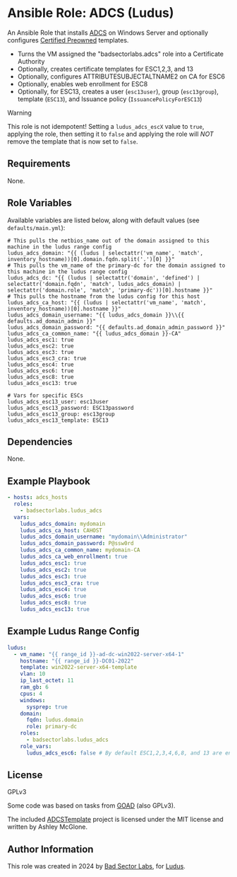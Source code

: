 # Ansible Role: ADCS (Ludus)

An Ansible Role that installs [ADCS](https://learn.microsoft.com/en-us/windows-server/identity/ad-cs/active-directory-certificate-services-overview) on Windows Server and optionally configures [Certified Preowned](https://specterops.io/wp-content/uploads/sites/3/2022/06/Certified_Pre-Owned.pdf) templates.

- Turns the VM assigned the "badsectorlabs.adcs" role into a Certificate Authority
- Optionally, creates certificate templates for ESC1,2,3, and 13
- Optionally, configures ATTRIBUTESUBJECTALTNAME2 on CA for ESC6
- Optionally, enables web enrollment for ESC8
- Optionally, for ESC13, creates a user (`esc13user`), group (`esc13group`), template (`ESC13`), and Issuance policy (`IssuancePolicyForESC13`)

> [!WARNING]
> This role is not idempotent! Setting a `ludus_adcs_escX` value to `true`, applying the role, then setting it to `false` and applying the role will *NOT* remove the template that is now set to `false`.

## Requirements

None.

## Role Variables

Available variables are listed below, along with default values (see `defaults/main.yml`):

    # This pulls the netbios_name out of the domain assigned to this machine in the ludus range config
    ludus_adcs_domain: "{{ (ludus | selectattr('vm_name', 'match', inventory_hostname))[0].domain.fqdn.split('.')[0] }}"
    # This pulls the vm_name of the primary-dc for the domain assigned to this machine in the ludus range config
    ludus_adcs_dc: "{{ (ludus | selectattr('domain', 'defined') | selectattr('domain.fqdn', 'match', ludus_adcs_domain) | selectattr('domain.role', 'match', 'primary-dc'))[0].hostname }}"
    # This pulls the hostname from the ludus config for this host
    ludus_adcs_ca_host: "{{ (ludus | selectattr('vm_name', 'match', inventory_hostname))[0].hostname }}"
    ludus_adcs_domain_username: "{{ ludus_adcs_domain }}\\{{ defaults.ad_domain_admin }}"
    ludus_adcs_domain_password: "{{ defaults.ad_domain_admin_password }}"
    ludus_adcs_ca_common_name: "{{ ludus_adcs_domain }}-CA"
    ludus_adcs_esc1: true
    ludus_adcs_esc2: true
    ludus_adcs_esc3: true
    ludus_adcs_esc3_cra: true
    ludus_adcs_esc4: true
    ludus_adcs_esc6: true
    ludus_adcs_esc8: true
    ludus_adcs_esc13: true

    # Vars for specific ESCs
    ludus_adcs_esc13_user: esc13user
    ludus_adcs_esc13_password: ESC13password
    ludus_adcs_esc13_group: esc13group
    ludus_adcs_esc13_template: ESC13

## Dependencies

None.

## Example Playbook

```yaml
- hosts: adcs_hosts
  roles:
    - badsectorlabs.ludus_adcs
  vars:
    ludus_adcs_domain: mydomain
    ludus_adcs_ca_host: CAHOST
    ludus_adcs_domain_username: "mydomain\\Administrator"
    ludus_adcs_domain_password: P@ssw0rd
    ludus_adcs_ca_common_name: mydomain-CA
    ludus_adcs_ca_web_enrollment: true
    ludus_adcs_esc1: true
    ludus_adcs_esc2: true
    ludus_adcs_esc3: true
    ludus_adcs_esc3_cra: true
    ludus_adcs_esc4: true
    ludus_adcs_esc6: true
    ludus_adcs_esc8: true
    ludus_adcs_esc13: true
```

## Example Ludus Range Config

```yaml
ludus:
  - vm_name: "{{ range_id }}-ad-dc-win2022-server-x64-1"
    hostname: "{{ range_id }}-DC01-2022"
    template: win2022-server-x64-template
    vlan: 10
    ip_last_octet: 11
    ram_gb: 6
    cpus: 4
    windows:
      sysprep: true
    domain:
      fqdn: ludus.domain
      role: primary-dc
    roles:
      - badsectorlabs.ludus_adcs
    role_vars:
      ludus_adcs_esc6: false # By default ESC1,2,3,4,6,8, and 13 are enabled
```

## License

GPLv3

Some code was based on tasks from [GOAD](https://github.com/Orange-Cyberdefense/GOAD) (also GPLv3).

The included [ADCSTemplate](https://github.com/GoateePFE/ADCSTemplate) project is licensed under the MIT license and written by Ashley McGlone.

## Author Information

This role was created in 2024 by [Bad Sector Labs](https://badsectorlabs.com/), for [Ludus](https://ludus.cloud/).

